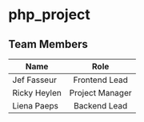 # php_project

## Team Members
| Name          | Role             |
| ------------- |:----------------:|
| Jef Fasseur   | Frontend Lead    |
| Ricky Heylen  | Project Manager  |
| Liena Paeps   | Backend Lead     |